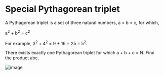 # Special Pythagorean triplet

A Pythagorean triplet is a set of three natural numbers, a < b < c, for which,

a<sup>2</sup> + b<sup>2</sup> = c<sup>2</sup>

For example, 3<sup>2</sup> + 4<sup>2</sup> = 9 + 16 = 25 = 5<sup>2</sup>.

There exists exactly one Pythagorean triplet for which a + b + c = N.
Find the product abc.

![image](https://user-images.githubusercontent.com/21979074/66504843-b403be80-eae7-11e9-9016-072dc513e5ce.png)
